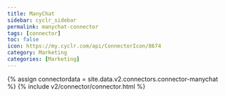 ```yaml
---
title: ManyChat
sidebar: cyclr_sidebar
permalink: manychat-connector
tags: [connector]
toc: false
icon: https://my.cyclr.com/api/ConnectorIcon/8674
category: Marketing
categories: [Marketing]
---
```

{% assign connectordata = site.data.v2.connectors.connector-manychat %}
{% include v2/connector/connector.html %}	